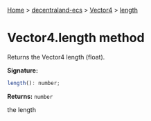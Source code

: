 [Home](./index) &gt; [decentraland-ecs](./decentraland-ecs.md) &gt; [Vector4](./decentraland-ecs.vector4.md) &gt; [length](./decentraland-ecs.vector4.length.md)

# Vector4.length method

Returns the Vector4 length (float).

**Signature:**
```javascript
length(): number;
```
**Returns:** `number`

the length
